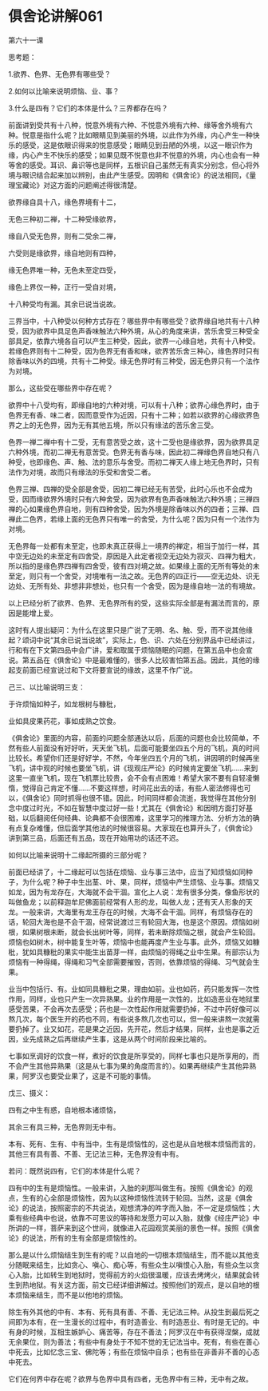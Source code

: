 # 俱舍论讲解061

第六十一课

思考题：

1.欲界、色界、无色界有哪些受？

2.如何以比喻来说明烦恼、业、事？

3.什么是四有？它们的本体是什么？三界都存在吗？

前面讲到受共有十八种，悦意外境有六种、不悦意外境有六种、缘等舍外境有六种。悦意是指什么呢？比如眼睛见到美丽的外境，以此作为外缘，内心产生一种快乐的感受，这是依眼识得来的悦意感受；眼睛见到丑陋的外境，以这一眼识作为缘，内心产生不快乐的感受；如果见既不悦意也非不悦意的外境，内心也会有一种等舍的感受。耳识、鼻识等也是同样，五根识自己虽然无有真实分别念，但心将外境与眼识结合起来加以辨别，由此产生感受。因明和《俱舍论》的说法相同，《量理宝藏论》对这方面的问题阐述得很清楚。

欲界缘自具十八，缘色界境有十二，

无色三种初二禅，十二种受缘欲界，

缘自八受无色界，则有二受余二禅，

六受则是缘欲界，缘自地则有四种，

缘无色界唯一种，无色未至定四受，

缘色上界仅一种，正行一受自对境，

十八种受均有漏。其余已说当说故。

三界当中，十八种受以何种方式存在？哪些界中有哪些受？欲界缘自地共有十八种受，因为欲界中具足色声香味触法六种外境，从心的角度来讲，苦乐舍受三种受全部具足，依靠六境各自可以产生三种受，因此，欲界一心缘自地，共有十八种受。若缘色界则有十二种受，因为色界无有香和味，欲界苦乐舍三种心，缘色界时只有除香味以外的四境，共有十二种受。缘无色界时有三种受，因无色界只有一个法作为对境。

那么，这些受在哪些界中存在呢？

欲界中十八受均有，即缘自地的六种对境，可以有十八种；欲界心缘色界时，由于色界无有香、味二者，因而意受作为近因，只有十二种；如若以欲界的心缘欲界色界之上的无色界，因为无有其他五境，所以只有缘法的苦乐舍三受。

色界一禅二禅中有十二受，无有意苦受之故，这十二受也是缘欲界，因为欲界具足六种外境，而初二禅无有意苦受。色界无有香与味，因此初二禅缘色界自地只有八种受，也即缘色、声、触、法的意乐与舍受。而初二禅天人缘上地无色界时，只有法作为对境，故而只有缘法的乐受和舍受二者。

色界三禅、四禅的受全部是舍受，因初二禅已经无有苦受，此时心乐也不会成为受，因而缘欲界外境时只有六种舍受，因为欲界有色声香味触法六种外境；三禅四禅的心如果缘色界自地，则有四种舍受，因为外境是除香味以外的四者；三禅、四禅此二色界，若缘上面的无色界只有唯一的舍受，为什么呢？因为只有一个法作为对境。

无色界每一处都有未至定，也即未真正获得上一境界的禅定，相当于加行一样，其中空无边处的未至定有四舍受，原因是入此定者视空无边处为寂灭、四禅为粗大，所以指的是缘色界四禅有四舍受，彼有四对境之故。如果缘上面的无所有等处的未至定，则只有一个舍受，对境唯有一法之故。无色界的四正行——空无边处、识无边处、无所有处、非想非非想处，也只有一个舍受，因为是缘自地一法的有境故。

以上已经分析了欲界、色界、无色界所有的受，这些实际全部是有漏法而言的，原因是能增上爱。

这时有人提出疑问：为什么在这里只是广说了无明、名、触、受，而不说其他缘起？颂词中说“其余已说当说故”，实际上，色、识、六处在分别界品中已经讲过，行和有在下文第四品中会广讲，爱和取属于烦恼随眠的问题，在第五品中也会宣说。第五品在《俱舍论》中是最难懂的，很多人比较害怕第五品。因此，其他的缘起支前面已经宣说过和下文将要宣说的缘故，这里不作广说。

己三、以比喻说明三支：

于许烦恼如种子，如龙根树与糠秕，

业如具皮果药花，事如成熟之饮食。

《俱舍论》里面的内容，前面的问题全部通达以后，后面的问题也会比较简单，不然有些人前面没有好好听，天天坐飞机，后面可能要坐四五个月的飞机，真的时间比较长。希望你们还是好好学，不然，今年坐四五个月的飞机，讲因明的时候再坐飞机，讲中观的时候也要坐飞机，讲《现观庄严论》的时候肯定要坐飞机……来到这里一直坐飞机，现在飞机票比较贵，会不会有点困难！希望大家不要有自轻凌懒惰，觉得自己肯定不懂……不要这样想，时间花出去的话，有些人密法修得也可以，《俱舍论》同时抓得也很不错。因此，时间同样都会流逝，我觉得在其他分别念中度过时光，不如在智慧中度过好一些！尤其在《俱舍论》和因明方面打好基础，以后翻阅任何经典、论典都不会很困难，这里学习的推理方法、分析方法的确有点复杂难懂，但后面学其他法的时候很容易。大家现在也算开头了，《俱舍论》讲到第三品，后面还有五品，现在开始用功的话还不迟。

如何以比喻来说明十二缘起所摄的三部分呢？

前面已经讲了，十二缘起可以包括在烦恼、业与事三法中，应当了知烦恼如同种子，为什么呢？种子中生出茎、叶、果，同样，烦恼中产生烦恼、业与事。烦恼又如龙，因为有龙存在，大海就不会干涸。宣化上人说：龙有很多分类，像鱼形状的叫做鱼龙；以前释迦牟尼佛面前经常有人形的龙，叫做人龙；还有天人形象的天龙。一般来讲，大海里有龙王存在的时候，大海不会干涸。同样，有烦恼存在的话，轮回大海也是不会干涸，经常说渡过三有轮回大海，也是这个原因。烦恼如树根，如果树根未断，就会长出树叶等，同样，若未断除烦恼之根，就会产生轮回。烦恼也如树木，树中能复生叶等，烦恼中也能再度产生业与事。此外，烦恼又如糠秕，犹如具糠秕的果实中能生出苗芽一样，由烦恼的得绳之业中生果。有部宗认为烦恼有一种得绳，得绳和习气全部需要摧毁，否则，依靠烦恼的得绳、习气就会生果。

业当中包括行、有。业如同具糠秕之果，理由如前。业也如药，药只能发挥一次性作用，同样，业也只产生一次异熟果。业的作用是一次性的，比如造恶业在地狱里感受苦果，不会再次去感受；药也是一次性起作用就需要扔掉，不过中药好像可以熬几次，每个医生开的药也不同，有些说多熬几次也可以，但一般来讲熬一次就需要扔掉了。业又如花，花是果之近因，先开花，然后才结果，同样，业也是事之近因，业先成熟之后再继续产生事，这是从两个时间阶段来比喻的。

七事如烹调好的饮食一样，煮好的饮食是所享受的，同样七事也只是所享用的，而不会产生其他异熟果（这是从七事为果的角度而言的）。如果再继续产生其他异熟果，阿罗汉也要受业果了，这是不可能的事情。

戊三、摄义：

四有之中生有惑，自地根本诸烦恼，

其余三有具三种，无色界则无中有。

本有、死有、生有、中有当中，生有是烦恼性的，这也是从自地根本烦恼而言的，其他三有具有善、不善、无记法三种，无色界没有中有。

若问：既然说四有，它们的本体是什么呢？

四有中的生有是烦恼性。一般来讲，入胎的刹那叫做生有。按照《俱舍论》的观点，生有的心全部是烦恼性，因为以这种烦恼性流转于轮回。当然，这是《俱舍论》的说法，按照密宗的不共说法，观想清净的吽字而入胎，不一定是烦恼性；大乘有些经典中也说，依靠不可思议的等持和发愿力可以入胎，就像《经庄严论》中所讲的一样，菩萨来到这个世间，就像进入花园观赏美丽的景色一样。按照《俱舍论》的说法，所有的生有全部是烦恼性的。

那么是以什么烦恼结生到生有的呢？以自地的一切根本烦恼结生，而不能以其他支分随眠来结生，比如贪心、嗔心、痴心等，有些众生以嗔恨心入胎，有些众生以贪心入胎，比如转生到地狱时，觉得前方的火焰很温暖，应该去烤烤火，结果就会转生到热地狱。有关这方面，前文已经详细讲解过。按照他们的观点，是以自地的根本烦恼来结生，而不是以他地的烦恼。

除生有外其他的中有、本有、死有具有善、不善、无记法三种。从投生到最后死之间即为本有，在一生漫长的过程中，有时造善业、有时造恶业、有时是无记的。中有身的时候，互相生嫉妒心、痛苦等，存在不善法；阿罗汉在中有获得涅槃，成就无余果位，则为善法；有些中有身处于不知不觉的无记法当中。死有，有些在善心中死去，比如忆念三宝、佛陀等；有些在烦恼中自杀；也有些在非善非不善的心态中死去。

它们在何界中存在呢？欲界与色界中具有四者，无色界中有三种，无中有之故。

